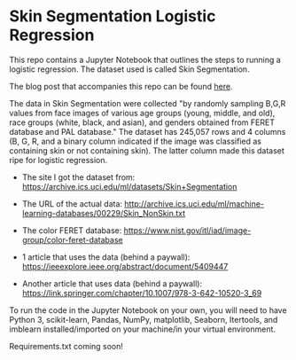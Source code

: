 # Skin Segmentation Logistic Regression

This repo contains a Jupyter Notebook that outlines the steps to running a logistic regression. The dataset used is called Skin Segmentation. 

The blog post that accompanies this repo can be found [here](https://medium.com/@AudreyLorberfeld/logistic-regression-for-facial-recognition-ab051acf6e4).

The data in Skin Segmentation were collected "by randomly sampling B,G,R values from face images of various age groups (young, middle, and old), race groups (white, black, and asian), and genders obtained from FERET database and PAL database." The dataset has 245,057 rows and 4 columns (B, G, R, and a binary column indicated if the image was classified as containing skin or not containing skin). The latter column made this dataset ripe for logistic regression.

- The site I got the dataset from: https://archive.ics.uci.edu/ml/datasets/Skin+Segmentation

- The URL of the actual data: http://archive.ics.uci.edu/ml/machine-learning-databases/00229/Skin_NonSkin.txt

- The color FERET database: https://www.nist.gov/itl/iad/image-group/color-feret-database

- 1 article that uses the data (behind a paywall): https://ieeexplore.ieee.org/abstract/document/5409447 

- Another article that uses data (behind a paywall): https://link.springer.com/chapter/10.1007/978-3-642-10520-3_69

To run the code in the Jupyter Notebook on your own, you will need to have Python 3, scikit-learn, Pandas, NumPy, matplotlib, Seaborn, Itertools, and imblearn installed/imported on your machine/in your virtual environment.

Requirements.txt coming soon!

